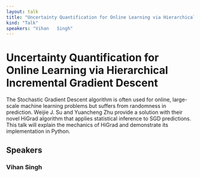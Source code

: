 ```yaml
---
layout: talk
title: "Uncertainty Quantification for Online Learning via Hierarchical Incremental Gradient Descent"
kind: "Talk"
speakers: "Vihan   Singh"
---
```


# Uncertainty Quantification for Online Learning via Hierarchical Incremental Gradient Descent

The Stochastic Gradient Descent algorithm is often used for online, large-scale machine learning problems but suffers from randomness in prediction. Weijie J. Su and Yuancheng Zhu provide a solution with their novel HiGrad algorithm that applies statistical inference to SGD predictions. This talk will explain the mechanics of HiGrad and demonstrate its implementation in Python.

## Speakers

### Vihan   Singh


